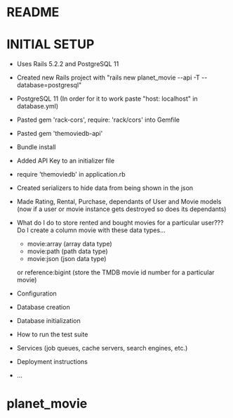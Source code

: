 # README

# INITIAL SETUP
* Uses Rails 5.2.2 and PostgreSQL 11
* Created new Rails project with "rails new planet_movie  --api -T --database=postgresql"
* PostgreSQL 11 (In order for it to work paste "host: localhost" in database.yml)
* Pasted gem 'rack-cors', require: 'rack/cors' into Gemfile
* Pasted gem 'themoviedb-api'
* Bundle install
* Added API Key to an initializer file
* require 'themoviedb' in application.rb
* Created serializers to hide data from being shown in the json
* Made Rating, Rental, Purchase, dependants of User and Movie models
	(now if a user or movie instance gets destroyed so does its dependants)

* What do I do to store rented and bought movies for a particular user???
	Do I create a column movie with these data types...
	- movie:array (array data type)
	- movie:path (path data type)
	- movie:json (json data type)

	or reference:bigint (store the TMDB movie id number for a particular movie)




* Configuration

* Database creation

* Database initialization

* How to run the test suite

* Services (job queues, cache servers, search engines, etc.)

* Deployment instructions

* ...
# planet_movie
